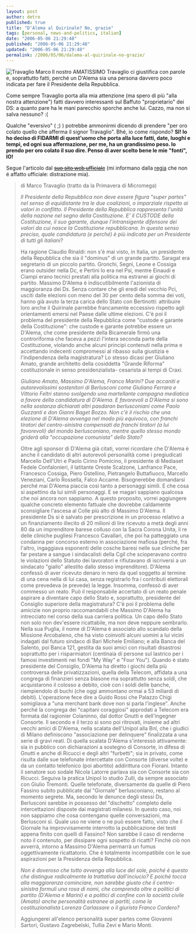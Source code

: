 ```yaml
---
layout: post
author: detro
published: true
title: "D'Alema al Quirinale? No, grazie"
tags: [personal, news-and-politics, italian]
date: "2006-05-06 21:29:48"
published: "2006-05-06 21:29:48"
updated: "2006-05-06 21:29:48"
permalink: /2006/05/06/dalema-al-quirinale-no-grazie/
---
```


<img src="http://www.marcotravaglio.it/foto/marco_travaglio%20%5B00%5D.jpg" alt="Travaglio Marco" align="left"/>
Il nostro AMATISSIMO Travaglio ci giustifica con parole e, soprattutto fatti, perché un D'Alema sia una persona davvero poco indicata per fare il Presidente della Repubblica.

Come sempre Travaglio porta alla mia attenzione (ma spero di più "alla nostra attenzione") fatti davvero interessanti sul Baffuto "proprietario" dei DS: a quanto pare ha le mani parecchio sporche anche lui. Cazzo, ma non si salva nessuno? :(

Qualche "eversivo" ( ;) ) potrebbe ammonirmi dicendo di prendere "per oro colato quello che afferma il signor Travaglio". Bhé, io come rispondo?
<strong>SI! Io ho deciso di FIDARMI di quest'uomo che porta alla luce fatti, date, luoghi e tempi, ed ogni sua affermazione, per me, ha un grandissimo peso. Io prendo per oro colato il suo dire. Penso di aver scelto bene le mie "fonti", IO!</strong>

Segue l'articolo dal <del datetime="2006-05-07T11:57:26+00:00"><a href="http://www.marcotravaglio.it/dalema.htm">suo sito web ufficiale</a></del> (mi informano dalla <a href="http://www.neminis.org">regia</a> che non é affatto ufficiale: distrazione mia).

<!--more-->
<blockquote>
di Marco Travaglio (tratto da la Primavera di Micromega)

<em>Il Presidente della Repubblica non deve essere figura "super partes" nel senso di equidistante tra le due coalizioni, o imparziale rispetto ai valori in conflitto. Il Presidente della Repubblica rappresenta l'unità della nazione nel segno della Costituzione. E' il CUSTODE della Costituzione, il suo garante, dunque l'intransigente difensore dei valori da cui nasce la Costituzione repubblicana. In questa senso preciso, quale candidatura (e perché) è più indicata per un Presidente di tutti gli italiani?</em>

Ha ragione Claudio Rinaldi: non s'è mai visto, in Italia, un presidente della Repubblica che sia il "dominus" di un grande partito. Saragat era segretario di un piccolo partito. Gronchi, Segni, Leone e Cossiga erano outsider nella Dc, e Pertini lo era nel Psi, mentre Einaudi e Ciampi erano tecnici prestati alla politica ma estranei ai giochi di partito. Massimo D'Alema è indiscutibilmente l'azionista di maggioranza dei Ds. Senza contare che gli eredi del vecchio Pci, usciti dalle elezioni con meno del 30 per cento della somma dei voti, hanno già avuto la terza carica dello Stato con Bertinotti: attribuire loro anche il Quirinale parrebbe francamente eccessivo rispetto agli orientamenti emersi nel Paese dalle ultime elezioni. C'è poi il problema del presidente della Repubblica come "custode e garante della Costituzione": che custode e garante potrebbe essere un D'Alema, che come presidente della Bicamerale firmò una controriforma che faceva a pezzi l'intera seconda parte della Costituzione, violando anche alcuni principi contenuti nella prima e accettando indecenti compromessi al ribasso sulla giustizia e l'indipendenza della magistratura? Lo stesso dicasi per Giuliano Amato, grande architetto della cosiddetta "Grande Riforma" costituzionale in senso presidenzialista- cesarista ai tempi di Craxi.

<em>Giuliano Amato, Massimo D'Alema, Franco Marini? Due accaniti e autorevolissimi sostenitori di Berlusconi come Giuliano Ferrara e Vittorio Feltri stanno svolgendo una martellante campagna mediatica a favore della candidatura di D'Alema. E favorevoli a D'Alema si sono nella sostanza dichiarati altri pasdaran berlusconiani come Paolo Guzzanti e don Gianni Baget Bozzo. Non c'è il rischio che una elezione di D'Alema avvenga nel modo più equivoco, con franchi tiratori del centro-sinistra compensati da franchi tiratori (a lui favorevoli) del mondo berlusconiano, mentre quello stesso mondo griderà alla "occupazione comunista" dello Stato?</em>

Oltre agli sponsor di D'Alema già citati, vorrei ricordare che D'Alema è anche il candidato di altri autorevoli personalità come i pregiudicati Marcello Dell'Utri e Paolo Cirino Pomicino, il presidente di Mediaset Fedele Confalonieri, il latitante Oreste Scalzone, Lanfranco Pace, Francesco Cossiga, Piero Ostellino, Pietrangelo Buttafiuoco, Marcello Veneziani, Carlo Rossella, Falco Accame. Bisognerebbe domandarsi perché mai D'Alema piaccia così tanto a personaggi simili. E che cosa si aspettino da lui simili personaggi. E se magari sappiano qualcosa che noi ancora non sappiamo.
A questo proposito, vorrei aggiungere qualche concreto elemento fattuale che dovrebbe caldamente sconsigliare l'ascesa al Colle più alto di Massimo D'Alema. Il presidente Ds si è salvato per prescrizione in un processo relativo a un finanziamento illecito di 20 milioni di lire ricevuto a metà degli anni 80 da un imprenditore barese colluso con la Sacra Corona Unita, il re delle cliniche pugliesi Francesco Cavallari, che poi ha patteggiato una condanna per concorso esterno in associazione mafiosa (perché, fra l'altro, ingaggiava esponenti delle cosche baresi nelle sue cliniche per far pestare a sangue i sindacalisti della Cgil che scioperavano contro le violazioni dello Statuto dei lavoratori e rifiutavano di iscriversi a un sindacato "giallo" allestito dallo stesso imprenditore). D'Alema confessò di aver ricevuto denaro in nero da quel soggetto al termine di una cena nella di lui casa, senza registrarlo fra i contributi elettorali come prevedeva (e prevede) la legge. Insomma, confessò di aver commesso un reato. Può il responsabile accertato di un reato penale aspirare a diventare capo dello Stato e, soprattutto, presidente del Consiglio superiore della magistratura?
C'è poi il problema delle amicizie non proprio raccomandabili che Massimo D'Alema ha intrecciato nel corso della sua carriera politica. Un capo dello Stato non solo non dev'essere ricattabile, ma non deve neppure sembrarlo. Nella sua Puglia, il nome di D'Alema è associato allo scandalo della Missione Arcobaleno, che ha visto coinvolti alcuni uomini a lui vicini indagati dal futuro sindaco di Bari Michele Emiliano; e alla Banca del Salento, poi Banca 121, gestita da suoi amici con risultati disastrosi soprattutto per i risparmiatori (centinaia di persone sul lastrico per i famosi investimenti nei fondi "My Way" e "Four You"). Quando è stato presidente del Consiglio, D'Alema ha diretto i giochi della più controversa delle privatizzazioni, quella della Telecom, affidata a una congrega di finanzieri senza blasone ma soprattutto senza soldi, che acquistarono il colosso a debito, cioè con i soldi delle banche, riempiendolo di buchi (che oggi ammontano ormai a 53 miliardi di debiti). L'operazione fece dire a Guido Rossi che Palazzo Chigi somigliava a "una merchant bank dove non si parla l'inglese". Anche perché la congrega dei "capitani coraggiosi" approdati a Telecom era formata dal ragionier Colaninno, dal dottor Gnutti e dell'ingegner Consorte. Il secondo e il terzo si sono poi ritrovati, insieme ad altri vecchi amici di D'Alema, nella scalata dell'Unipol alla Bnl, che i giudici di Milano definiscono "associazione per delinquere" finalizzata a una serie di gravi reati. Di quella scalata D'Alema s'interessò attivamente: sia in pubblico con dichiarazioni a sostegno di Consorte, in difesa di Gnutti e anche di Ricucci e degli altri "furbetti"; sia in privato, come risulta dalle sue telefonate intercettate con Consorte (diverse volte) e da un contatto telefonico (poi abortito) addirittura con Fiorani. Intanto il senatore suo sodale Nicola Latorre parlava sia con Consorte sia con Ricucci. Seguiva la pratica Unipol lo studio Zulli, da sempre associato con Giulio Tremonti. Quelle telefonate, diversamente da quelle di Piero Fassino subito pubblicate dal "Giornale" berlusconiano, restano al momento segrete. Ma, secondo le denunce degli stessi Ds, Berlusconi sarebbe in possesso del "dischetto" completo delle intercettazioni disposte dai magistrati milanesi. In questo caso, noi non sappiamo che cosa contengano quelle conversazioni, ma Berlusconi sì. Quale uso ne viene o ne può essere fatto, visto che il Giornale ha improvvisamente interrotto la pubblicazione dei testi appena finito con quelli di Fassino? Non sarebbe il caso di renderne noto il contenuto, per dissipare ogni sospetto di ricatti? Finchè ciò non avverrà, intorno a Massimo D'Alema permarrà un fumus oggettivamente ricattatorio. Che è totalmente incompatibile con le sue aspirazioni per la Presidenza della Repubblica.

<em>Non è doveroso che tutto avvenga alla luce del sole, poiché è questo che distingue radicalmente la trattativa dall'inciucio? E poiché tocca alla maggioranza cominciare, non sarebbe giusto che il centro-sinistra formuli una rosa di nomi, che comprenda oltre a politici di partito (D'Alema e Marini) e a politici di confine con la società civile (Amato) anche personalità estranee ai partiti, come la costituzionalista Lorenza Carlassare o il giurista Franco Cordero?</em>

Aggiungerei all'elenco personalità super partes come Giovanni Sartori, Gustavo Zagrebelski, Tullia Zevi e Mario Monti. 
</blockquote>


